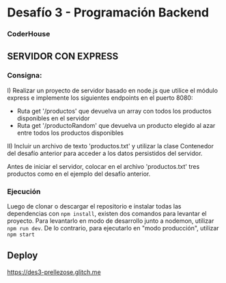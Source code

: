 # Desafío 3 - Programación Backend
### CoderHouse

## SERVIDOR CON EXPRESS
### Consigna:

I) Realizar un proyecto de servidor basado en node.js que utilice el módulo express e implemente los siguientes endpoints en el puerto 8080:
- Ruta get '/productos' que devuelva un array con todos los productos disponibles en el servidor
- Ruta get '/productoRandom' que devuelva un producto elegido al azar entre todos los productos disponibles

II) Incluir un archivo de texto 'productos.txt' y utilizar la clase Contenedor del desafío anterior para acceder a los datos persistidos del servidor.

Antes de iniciar el servidor, colocar en el archivo 'productos.txt' tres productos como en el ejemplo del desafío anterior.

### Ejecución

Luego de clonar o descargar el repositorio e instalar todas las dependencias con `npm install`, existen dos comandos para levantar el proyecto.
Para levantarlo en modo de desarrollo junto a nodemon, utilizar `npm run dev`. De lo contrario, para ejecutarlo en "modo producción", utilizar `npm start`

## Deploy
https://des3-prellezose.glitch.me

